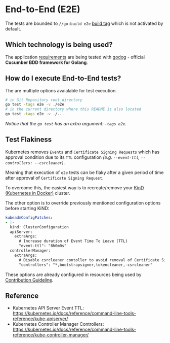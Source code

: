 # End-to-End (E2E)

The tests are bounded to `//go:build e2e` [build tag](https://golang.org/cmd/go/#hdr-Build_constraints) which is not activated by default.

## Which technology is being used?

The application [requirements](features) are being tested with [godog](https://github.com/cucumber/godog/) -  official **Cucumber BDD framework for Golang**.

## How do I execute End-to-End tests?

The are multiple options avaialable for test execution.

```bash
# in Git Repository root directory
go test -tags e2e -v ./e2e
# in the current directory where this README is also located
go test -tags e2e -v ./...
```

*Notice that the `go test` has an extra argument: `-tags e2e`.*

## Test Flakiness

Kubernetes removes `Events` and `Certificate Signing Requests` which has approval condition due to its `TTL` configuration *(e.g. `--event-ttl`, `--controllers: --csrcleaner`)*.

Meaning that execution of `e2e` tests can be flaky after a given period of time after approval of `Certificate Signing Request`.

To overcome this, the easiest way is to recreate/remove your [KinD (Kubernetes in Docker)](https://kind.sigs.k8s.io/) cluster.

The other option is to override previously mentioned configuration options before starting KiND:

```yaml
kubeadmConfigPatches:
- |-
  kind: ClusterConfiguration
  apiServer:
    extraArgs:
      # Increase duration of Event Time To Leave (TTL)
      "event-ttl": "8h0m0s"
  controllerManager:
    extraArgs:
      # Disable csrcleaner contoller to avoid removal of Certificate Signing Request; keep default KiND options
      "controllers": "*,bootstrapsigner,tokencleaner,-csrcleaner"
```

These options are already configured in resources being used by [Contribution Guideline](../CONTRIBUTING.md).

## Reference

* Kubernetes API Server Event TTL: <https://kubernetes.io/docs/reference/command-line-tools-reference/kube-apiserver/>
* Kubernetes Controller Manager Controllers: <https://kubernetes.io/docs/reference/command-line-tools-reference/kube-controller-manager/>
